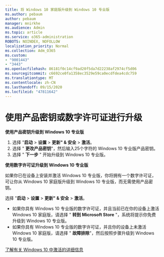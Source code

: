 ```yaml
---
title: 将 Windows 10 家庭版升级到 Windows 10 专业版
ms.author: pebaum
author: pebaum
manager: mnirkhe
ms.audience: Admin
ms.topic: article
ms.service: o365-administration
ROBOTS: NOINDEX, NOFOLLOW
localization_priority: Normal
ms.collection: Adm_O365
ms.custom:
- "9001443"
- "3443"
ms.openlocfilehash: 86181f0c14cf9ad20f5da7d22238af2974cf5d06
ms.sourcegitcommit: c6692ce0fa1358ec3529e59ca0ecdfdea4cdc759
ms.translationtype: MT
ms.contentlocale: zh-CN
ms.lasthandoff: 09/15/2020
ms.locfileid: "47811642"
---
```

# <a name="upgrade-using-either-a-product-key-or-a-digital-license"></a>使用产品密钥或数字许可证进行升级

**使用产品密钥升级到 Windows 10 专业版**

1. 选择 "**启动**  >  **设置**  >  **更新" & 安全**  >  **激活**。
2. 选择 " **更改产品密钥**"，然后输入25个字符的 Windows 10 专业版产品密钥。
3. 选择 " **下一步** " 开始升级到 Windows 10 专业版。

**使用数字许可证升级到 Windows 10 专业版**

如果你已在设备上安装并激活 Windows 10 专业版，你将拥有一个数字许可证，可让你从 Windows 10 家庭版升级到 Windows 10 专业版，而无需使用产品密钥。

选择 "**启动**  >  **设置**  >  **更新" & 安全**  >  **激活**。

- 如果你具有 Windows 10 专业版的数字许可证，并且当前已在你的设备上激活 Windows 10 家庭版，请选择 " **转到 Microsoft Store** "，系统将提示你免费升级到 Windows 10 专业版。
- 如果你具有 Windows 10 专业版的数字许可证，并且你的设备上未激活 Windows 10 家庭版，请选择 " **故障排除**"，然后按照步骤升级到 Windows 10 专业版。

[了解有关 Windows 10 中激活的详细信息](https://support.microsoft.com/help/12440)